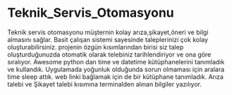 # Teknik_Servis_Otomasyonu
Teknik servis otomasyonu müşternin kolay arıza,şikayet,öneri ve bilgi almasını sağlar.
Basit çalışan sistemi sayesinde taleplerinizi çok kolay oluşturabilirsiniz.
projenin özgün kısımlarından birisi siz talep oluşturduğunuzda otomatik olarak telebiniz tarihlendiriyor ve ona göre sıralıyor.
Awesome python dan time ve datetime kütüphanelerini tanımladık ve kullandık.
Uygulamada yoğunluk olduğunda sorun olmaması için aralara time sleep attık.
web linki bağlamak için de bir kütüphane tanımladık.
Arıza talebi ve Şikayet talebi kısımına terminalden alınan bilgiler yazılıyor.




